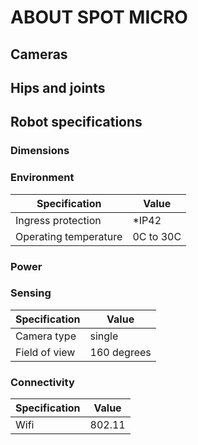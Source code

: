 # ABOUT SPOT MICRO

## Cameras

## Hips and joints

## Robot specifications

### Dimensions

### Environment

| Specification | Value |
| --- | --- |
| Ingress protection | *IP42 |
| Operating temperature | 0C to 30C |

### Power

### Sensing

| Specification | Value |
| --- | --- |
| Camera type | single |
| Field of view | 160 degrees |

### Connectivity

| Specification | Value |
| --- | --- |
| Wifi | 802.11 |
